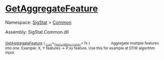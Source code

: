 # [GetAggregateFeature](./Signature-100663442.md)

Namespace: [SigStat]() > [Common](./../README.md)

Assembly: SigStat.Common.dll

<sub>[GetAggregateFeature](./Signature-100663442.md) ( <sub>[`List`](https://docs.microsoft.com/en-us/dotnet/api/System.Collections.Generic.List-1)</sub>\<<sub>[`FeatureDescriptor`](./../FeatureDescriptor.md)</sub>> fs )</sub>&nbsp; &nbsp; &nbsp; &nbsp; &nbsp; &nbsp; &nbsp; &nbsp; &nbsp;<sub>Aggregate multiple features into one. Example: X, Y features -&gt; P.xy feature.  Use this for example at DTW algorithm input.</sub>
